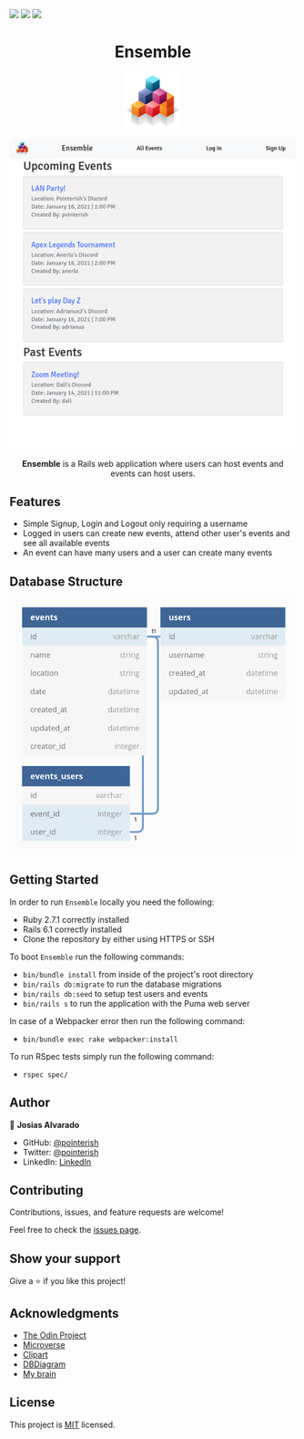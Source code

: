 ![](https://img.shields.io/badge/RoR-red)
![](https://img.shields.io/badge/SASS-blue)
![](https://img.shields.io/badge/Bootstrap-purple)

<h1 align="center">Ensemble</h1>

<p align="center"><img src="app/assets/images/logo.png" width="100" height="100"></p>
<p align="center"><img src="app/assets/images/screenshot.png"></p>
<p align="center"><b>Ensemble</b> is a Rails web application where users can host events and events can host users.</p>

## Features

- Simple Signup, Login and Logout only requiring a username
- Logged in users can create new events, attend other user's events and see all available events
- An event can have many users and a user can create many events

## Database Structure

<p align="center"><img src="app/assets/images/erd.png" width="600"></p>

## Getting Started

In order to run `Ensemble` locally you need the following:

- Ruby 2.7.1 correctly installed
- Rails 6.1 correctly installed
- Clone the repository by either using HTTPS or SSH

To boot `Ensemble` run the following commands:

- `bin/bundle install` from inside of the project's root directory
- `bin/rails db:migrate` to run the database migrations
- `bin/rails db:seed` to setup test users and events
- `bin/rails s`  to run the application with the Puma web server

In case of a Webpacker error then run the following command:

- `bin/bundle exec rake webpacker:install`

To run RSpec tests simply run the following command:

- `rspec spec/`

## Author

👤 **Josias Alvarado**

- GitHub: [@pointerish](https://github.com/pointerish)
- Twitter: [@pointerish](https://twitter.com/pointerish)
- LinkedIn: [LinkedIn](https://www.linkedin.com/in/josias-alvarado/)

## Contributing

Contributions, issues, and feature requests are welcome!

Feel free to check the [issues page](https://github.com/pointerish/private-events/issues).

## Show your support

Give a ⭐️ if you like this project!

## Acknowledgments

- [The Odin Project](https://www.theodinproject.com/)
- [Microverse](https://microverse.org)
- [Clipart](https://www.clipart.com/)
- [DBDiagram](https://dbdiagram.io/)
- [My brain](https://josias-alvarado.me)

## License

This project is [MIT](lic.url) licensed.